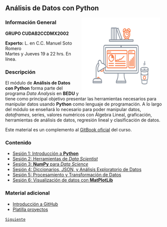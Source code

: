## Análisis de Datos con Python

<img src="imagenes/image.gif" align="right" height="250" width="250" hspace="10">

### Información General

**GRUPO CUDAB2CCDMX2002**

**Experto:** L. en C.C. Manuel Soto Romero  
Martes y Jueves 19 a 22 hrs. En línea.

### Descripción

El módulo de __Análisis de Datos con Python__ forma parte del programa *Data Analysis* en __BEDU__ y tiene como principal objetivo presentar las herramientas necesarios para manipular datos usando __Python__ como lenguaje de programación. A lo largo del módulo se enseñará lo necesario para poder manipular datos, *dataframes*, series, valores numéricos con Álgebra Lineal, graficación, herramientas de análisis de datos, regresión lineal y clasificación de datos.

Este material es un complemento al [GitBook oficial](https://app.gitbook.com/@beduexpert/s/data-analysis/) del curso.

### Contenido

- [Sesión 1: Introducción a __Python__](sesion01/README.md)
- [Sesión 2: Herramientas de *Data Scientist*](sesion02/README.md)
- [Sesión 3: __NumPy__ para *Data Science*](sesion03/README.md)
- [Sesión 4: Diccionarios, JSON, y Análisis Exploratorio de Datos](sesion04/README.md)
- [Sesión 5: Procesamiento y Transformación de Datos](sesion05/README.md)
- [Sesión 6: Visualización de datos con __MatPlotLib__](sesion06/README.md)
<!--- [Sesión 7: Regresión Lineal en __Python__](sesion07/README.md)-->
<!--- [Sesión 8: Clasificación con __Python:__ Fundamentos de Machine Learning](sesion08/README.md)-->

### Material adicional

- [Introducción a GitHub](https://lab.github.com/githubtraining/introduction-to-github)
- [Platilla proyectos](plantilla.md)
<!--- [Ejemplo de integración](casas.ipynb)-->

[`Siguiente`](sesion01/README.md)
